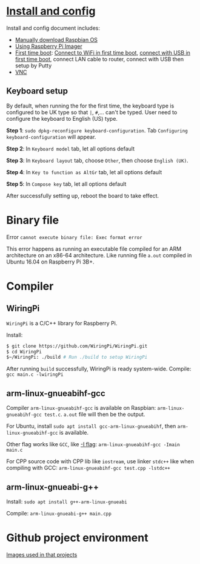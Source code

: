 # [Install and config]()

Install and config document includes:

* [Manually download Raspbian OS]()
* [Using Raspberry Pi Imager]()
* [First time boot](): [Connect to WiFi in first time boot](), [connect with USB in first time boot](), connect LAN cable to router, connect with USB then setup by Putty
* [VNC]()

## Keyboard setup

By default, when running the for the first time, the keyboard type is configured to be UK type so that ``|``, ``#``,... can't be typed. User need to configure the keyboard to English (US) type.

**Step 1**: ``sudo dpkg-reconfigure keyboard-configuration``. Tab ``Configuring keyboard-configuration`` will appear.

**Step 2**: In ``Keyboard model`` tab, let all options default

**Step 3**: In ``Keyboard layout`` tab, choose ``Other``, then choose ``English (UK)``.

**Step 4**: In ``Key to function as AltGr`` tab, let all options default

**Step 5**: In ``Compose key`` tab, let all options default

After successfully setting up, reboot the board to take effect.

# Binary file

Error ``cannot execute binary file: Exec format error``

This error happens as running an executable file compiled for an ARM architecture on an x86-64 architecture. Like running file ``a.out`` compiled in Ubuntu 16.04 on Raspberry Pi 3B+.

# Compiler
## WiringPi
``WiringPi`` is a C/C++ library for Raspberry Pi.

Install:
```sh
$ git clone https://github.com/WiringPi/WiringPi.git
$ cd WiringPi
$~/WiringPi: ./build # Run ./build to setup WiringPi
```
After running ``build`` successfully, WiringPi is ready system-wide.
Compile: ``gcc main.c -lwiringPi``

## arm-linux-gnueabihf-gcc

Compiler ``arm-linux-gnueabihf-gcc`` is available on Raspbian: ``arm-linux-gnueabihf-gcc test.c``. ``a.out`` file will then be the output.

For Ubuntu, install ``sudo apt install gcc-arm-linux-gnueabihf``, then ``arm-linux-gnueabihf-gcc`` is available.

Other flag works like ``GCC``, like [-I flag](https://github.com/TranPhucVinh/C/blob/master/Environment/GCC%20compiler.md#include-directory-of-header-files-with--i): ``arm-linux-gnueabihf-gcc -Imain main.c``

For CPP source code with CPP lib like ``iostream``, use linker ``stdc++`` like when compiling with GCC: ``arm-linux-gnueabihf-gcc test.cpp -lstdc++``

## arm-linux-gnueabi-g++

Install: ``sudo apt install g++-arm-linux-gnueabi``

Compile: ``arm-linux-gnueabi-g++ main.cpp``

# Github project environment

[Images used in that projects](Images)
